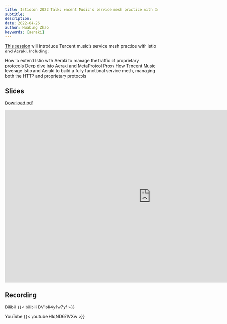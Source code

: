 ```yaml
---
title: Istiocon 2022 Talk: encent Music’s service mesh practice with Istio and Aeraki
subtitle: 
description:  
date: 2022-04-26
author: Huabing Zhao
keywords: [aeraki]
---
```


[This session](https://mp.weixin.qq.com/s/zp9q99mGyH2VD9Dij2owWg) will introduce Tencent music’s service mesh practice with Istio and Aeraki. Including:

How to extend Istio with Aeraki to manage the traffic of proprietary protocols
Deep dive into Aeraki and MetaProtcol Proxy
How Tencent Music leverage Istio and Aeraki to build a fully functional service mesh, managing both the HTTP and proprietary protocols

## Slides

[Download pdf](/slides/tencent-music-service-mesh-practice-with-istio-and-aeraki.pdf)
<iframe src="https://docs.google.com/presentation/d/e/2PACX-1vQeze3Z0_5BbLMyvm6iN7eUhppY06M8VKHw3EF7zNP9KJsDYXKms63yuvQcVRoB69s2hYpDGEEvh-77/embed?start=false&loop=false&delayms=3000" frameborder="0" width="960" height="569" allowfullscreen="true" mozallowfullscreen="true" webkitallowfullscreen="true"></iframe>

## Recording
Bilibili
{{< bilibili  BV1sR4y1w7yf >}}

YouTube
{{< youtube HlqND67lVXw >}} 